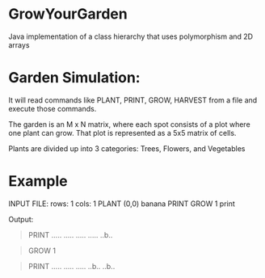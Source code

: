 # GrowYourGarden
Java implementation of a class hierarchy that uses polymorphism and 2D arrays

# Garden Simulation:
It will read commands like PLANT, PRINT, GROW, HARVEST from a file and execute those commands.

The garden is an M x N matrix, where each spot consists of a plot where one plant can grow. That plot is represented as a 5x5 matrix of cells.

Plants are divided up into 3 categories: Trees, Flowers, and Vegetables

# Example
INPUT FILE:
rows: 1
cols: 1
PLANT (0,0) banana
PRINT
GROW 1
print

Output:
> PRINT
.....
.....
.....
.....
..b..

> GROW 1

> PRINT
.....
.....
.....
..b..
..b..
